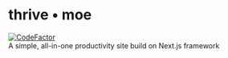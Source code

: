 # thrive • moe
[![CodeFactor](https://www.codefactor.io/repository/github/thriveshadow/thrive-moe/badge)](https://www.codefactor.io/repository/github/thriveshadow/thrive-moe)\
A simple, all-in-one productivity site build on Next.js framework
